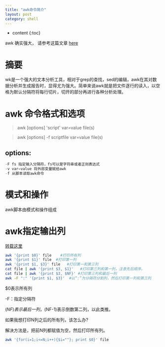 ```yaml
---
title: "awk命令简介"
layout: post
category: shell
---
```


* content
{:toc}

awk 确实强大， 请参考这篇文章 [here](http://www.pinhuba.com/linux/101488.htm)

# 摘要
wk是一个强大的文本分析工具，相对于grep的查找，sed的编辑，awk在其对数据分析并生成报告时，显得尤为强大。简单来说awk就是把文件逐行的读入，以空格为默认分隔符将每行切片，切开的部分再进行各种分析处理。

# awk 命令格式和选项

>awk [options] 'script' var=value file(s)

>awk [options] -f scriptfile var=value file(s)

## options:

```c
-F fs 指定输入分隔符，fs可以是字符串或者正则表达式
-v var=value 将外部变量赋给awk
-f 从脚本读取awk命令
```

# 模式和操作

awk脚本由模式和操作组成

# awk指定输出列

[转载这里](https://www.cnblogs.com/liuyihua1992/p/9689308.html)

```bash
awk '{print $0}' file    #打印所有列
awk '{print $1}' file  #打印第一列
awk '{print $1, $3}' file   #打印第一和第三列
cat file | awk '{print $3, $1}'   #打印第三列和第一列，注意先后顺序。
cat file | awk '{print $3, $NF}' #打印第三列和最后一列
awk -F ":" '{print $1, $3}'  #以“:”为分隔符分割列，然后打印第一列和第三列
```
$0表示所有列 

-F：指定分隔符

$(NF)表示最后一列，$(NF-1)表示倒数第二列，以此类推。

如果我想打印N列之后的所有列，该怎么办?

解决方法是，把前N列都赋值为空，然后打印所有列。

```bash
awk '{for(i=1;i<=N;i++){$i=""}; print $0}' file
```

 


